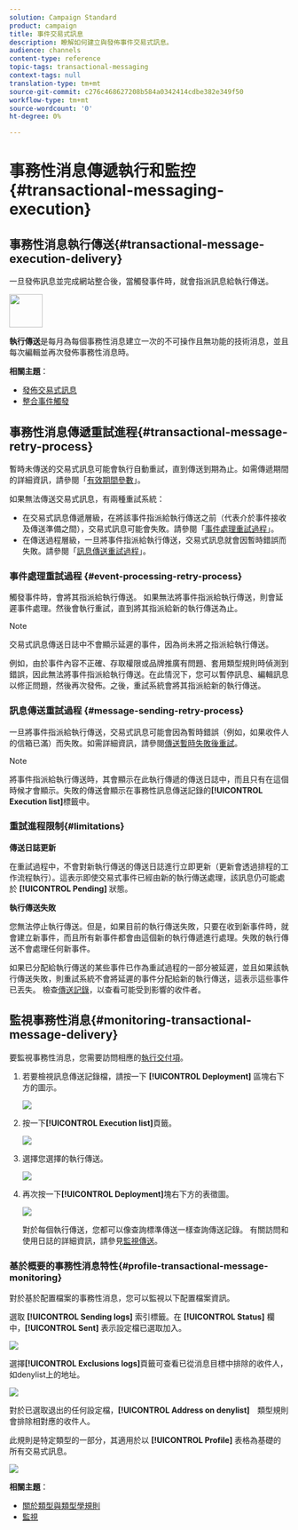 ```yaml
---
solution: Campaign Standard
product: campaign
title: 事件交易式訊息
description: 瞭解如何建立與發佈事件交易式訊息。
audience: channels
content-type: reference
topic-tags: transactional-messaging
context-tags: null
translation-type: tm+mt
source-git-commit: c276c468627208b584a0342414cdbe382e349f50
workflow-type: tm+mt
source-wordcount: '0'
ht-degree: 0%

---
```



# 事務性消息傳遞執行和監控{#transactional-messaging-execution}

## 事務性消息執行傳送{#transactional-message-execution-delivery}

一旦發佈訊息並完成網站整合後，當觸發事件時，就會指派訊息給執行傳送。

<img src="assets/do-not-localize/icon_concepts.svg" width="60px">

**執行傳送**&#x200B;是每月為每個事務性消息建立一次的不可操作且無功能的技術消息，並且每次編輯並再次發佈事務性消息時。

**相關主題**：
* [發佈交易式訊息](../../channels/using/publishing-transactional-message.md#publishing-a-transactional-message)
* [整合事件觸發](../../channels/using/getting-started-with-transactional-msg.md#integrate-event-trigger)

## 事務性消息傳遞重試進程{#transactional-message-retry-process}

暫時未傳送的交易式訊息可能會執行自動重試，直到傳送到期為止。如需傳遞期間的詳細資訊，請參閱「[有效期間參數](../../administration/using/configuring-email-channel.md#validity-period-parameters)」。

如果無法傳送交易式訊息，有兩種重試系統：

* 在交易式訊息傳遞層級，在將該事件指派給執行傳送之前（代表介於事件接收及傳送準備之間），交易式訊息可能會失敗。請參閱「[事件處理重試過程](#event-processing-retry-process)」。
* 在傳送過程層級，一旦將事件指派給執行傳送，交易式訊息就會因暫時錯誤而失敗。請參閱「[訊息傳送重試過程](#message-sending-retry-process)」。

### 事件處理重試過程 {#event-processing-retry-process}

觸發事件時，會將其指派給執行傳送。 如果無法將事件指派給執行傳送，則會延遲事件處理。然後會執行重試，直到將其指派給新的執行傳送為止。

>[!NOTE]
>
>交易式訊息傳送日誌中不會顯示延遲的事件，因為尚未將之指派給執行傳送。

例如，由於事件內容不正確、存取權限或品牌推廣有問題、套用類型規則時偵測到錯誤，因此無法將事件指派給執行傳送。在此情況下，您可以暫停訊息、編輯訊息以修正問題，然後再次發佈。之後，重試系統會將其指派給新的執行傳送。

### 訊息傳送重試過程 {#message-sending-retry-process}

一旦將事件指派給執行傳送，交易式訊息可能會因為暫時錯誤（例如，如果收件人的信箱已滿）而失敗。如需詳細資訊，請參閱[傳送暫時失敗後重試](../../sending/using/understanding-delivery-failures.md#retries-after-a-delivery-temporary-failure)。

>[!NOTE]
>
>將事件指派給執行傳送時，其會顯示在此執行傳遞的傳送日誌中，而且只有在這個時候才會顯示。失敗的傳送會顯示在事務性訊息傳送記錄的&#x200B;**[!UICONTROL Execution list]**&#x200B;標籤中。

### 重試進程限制{#limitations}

**傳送日誌更新**

在重試過程中，不會對新執行傳送的傳送日誌進行立即更新（更新會透過排程的工作流程執行）。這表示即使交易式事件已經由新的執行傳送處理，該訊息仍可能處於 **[!UICONTROL Pending]** 狀態。

**執行傳送失敗**

您無法停止執行傳送。但是，如果目前的執行傳送失敗，只要在收到新事件時，就會建立新事件，而且所有新事件都會由這個新的執行傳遞進行處理。失敗的執行傳送不會處理任何新事件。

如果已分配給執行傳送的某些事件已作為重試過程的一部分被延遲，並且如果該執行傳送失敗，則重試系統不會將延遲的事件分配給新的執行傳送，這表示這些事件已丟失。 檢查[傳送記錄](#monitoring-transactional-message-delivery)，以查看可能受到影響的收件者。

## 監視事務性消息{#monitoring-transactional-message-delivery}

要監視事務性消息，您需要訪問相應的[執行交付項](#transactional-message-execution-delivery)。

1. 若要檢視訊息傳送記錄檔，請按一下 **[!UICONTROL Deployment]** 區塊右下方的圖示。

   ![](assets/message-center_access_logs.png)

1. 按一下&#x200B;**[!UICONTROL Execution list]**&#x200B;頁籤。

   ![](assets/message-center_execution_tab.png)

1. 選擇您選擇的執行傳送。

   ![](assets/message-center_execution_delivery.png)

1. 再次按一下&#x200B;**[!UICONTROL Deployment]**&#x200B;塊右下方的表徵圖。

   ![](assets/message-center_execution_access_logs.png)

   對於每個執行傳送，您都可以像查詢標準傳送一樣查詢傳送記錄。 有關訪問和使用日誌的詳細資訊，請參見[監視傳送](../../sending/using/monitoring-a-delivery.md)。

### 基於概要的事務性消息特性{#profile-transactional-message-monitoring}

對於基於配置檔案的事務性消息，您可以監視以下配置檔案資訊。

選取 **[!UICONTROL Sending logs]** 索引標籤。在 **[!UICONTROL Status]** 欄中，**[!UICONTROL Sent]** 表示設定檔已選取加入。

![](assets/message-center_marketing_sending_logs.png)

選擇&#x200B;**[!UICONTROL Exclusions logs]**&#x200B;頁籤可查看已從消息目標中排除的收件人，如denylist上的地址。

![](assets/message-center_marketing_exclusion_logs.png)

對於已選取退出的任何設定檔，**[!UICONTROL Address on denylist]**　類型規則會排除相對應的收件人。

此規則是特定類型的一部分，其適用於以 **[!UICONTROL Profile]** 表格為基礎的所有交易式訊息。

![](assets/message-center_marketing_typology.png)

**相關主題**：

* [關於類型與類型學規則](../../sending/using/about-typology-rules.md)
* [監視](../../sending/using/monitoring-a-delivery.md)
